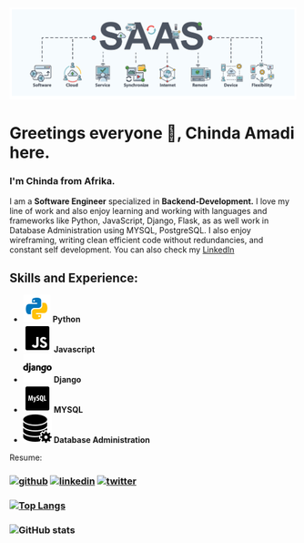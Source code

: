 ![Software Engineer | Backend Development](https://github.com/mansachinda/mansachinda/blob/main/ALXSaaS.png)

# Greetings everyone 👋, Chinda Amadi here.

### I'm Chinda from Afrika.
I am a **Software Engineer** specialized in **Backend-Development.**
I love my line of work and also enjoy learning and working with languages and frameworks like Python, JavaScript, Django, Flask, as as well work in Database Administration using MYSQL, PostgreSQL.
I also enjoy wireframing, writing clean efficient code without redundancies, and constant self development.
You can also check my [LinkedIn](linkedin.com/chinda-amadi)

## Skills and Experience:
- ![](https://github.com/mansachinda/mansachinda/blob/main/download%20(2).png)
  **Python**
- ![](https://github.com/mansachinda/mansachinda/blob/main/download%20(3).png) **Javascript**
- ![](https://github.com/mansachinda/mansachinda/blob/main/download%20(4).png) **Django**
- ![](https://github.com/mansachinda/mansachinda/blob/main/download%20(5).png) **MYSQL**
- ![](https://github.com/mansachinda/mansachinda/blob/main/download%20(6).png) **Database Administration**

Resume:


### [<img src='https://cdn.jsdelivr.net/npm/simple-icons@3.0.1/icons/github.svg' alt='github' height='40'>](https://github.com/mansachinda)  [<img src='https://cdn.jsdelivr.net/npm/simple-icons@3.0.1/icons/linkedin.svg' alt='linkedin' height='40'>](https://www.linkedin.com/in/chinda-amadi/)  [<img src='https://cdn.jsdelivr.net/npm/simple-icons@3.0.1/icons/twitter.svg' alt='twitter' height='40'>](https://twitter.com/Mansachi)  

### [![Top Langs](https://github-readme-stats.vercel.app/api/top-langs/?username=mansachinda)](https://github.com/anuraghazra/github-readme-stats)

### ![GitHub stats](https://github-readme-stats.vercel.app/api?username=mansachinda&show_icons=true)  

